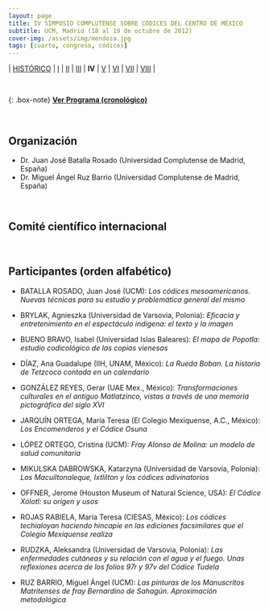 ```yaml
---
layout: page
title: IV SIMPOSIO COMPLUTENSE SOBRE CÓDICES DEL CENTRO DE MÉXICO
subtitle: UCM, Madrid (18 al 19 de octubre de 2012)
cover-img: /assets/img/mendoza.jpg
tags: [cuarto, congreso, códices]
---
```


| [HISTÓRICO](/congresos/codices/historico) | [I](/congresos/codices/i) | [II](/congresos/codices/ii) | [III](/congresos/codices/iii) | **IV** | [V](/congresos/codices/v) | [VI](/congresos/codices/vi) | [VII](/congresos/codices/vii) | [VIII](/congresos/codices/viii) |

<br/>

{: .box-note}
**[Ver Programa (cronológico)](/congresos/codices/iv/docs/IV-Congreso-2012.pdf)**

<br/>

## Organización

 - Dr. Juan José Batalla Rosado (Universidad Complutense de Madrid, España)
 - Dr. Miguel Ángel Ruz Barrio (Universidad Complutense de Madrid, España)

<br/>

## Comité científico internacional


<br/>

## Participantes (orden alfabético)

- BATALLA ROSADO, Juan José (UCM): *Los códices mesoamericanos. Nuevas técnicas para su estudio y problemática general del mismo*

- BRYLAK, Agnieszka (Universidad de Varsovia, Polonia): *Eficacia y entretenimiento en el espectáculo indígena: el texto y la imagen*

- BUENO BRAVO, Isabel (Universidad Islas Baleares): *El mapa de Popotla: estudio codicológico de las copias vienesas*

- DÍAZ, Ana Guadalupe (IIH, UNAM, México): *La Rueda Boban. La historia de Tetzcoco contada en un calendario*

- GONZÁLEZ REYES, Gerar (UAE Mex., México): *Transformaciones culturales en el antiguo Matlatzinco, vistas a través de una memoria pictográfica del siglo XVI*

- JARQUÍN ORTEGA, María Teresa (El Colegio Mexiquense, A.C., México): *Los Encomenderos y el Códice Osuna*

- LÓPEZ ORTEGO, Cristina (UCM): *Fray Alonso de Molina: un modelo de salud comunitaria*

- MIKULSKA DABROWSKA, Katarzyna (Universidad de Varsovia, Polonia): *Los Macuiltonaleque, Ixtlilton y los códices adivinatorios*

- OFFNER, Jerome (Houston Museum of Natural Science, USA): *El Códice Xólotl: su origen y usos*

- ROJAS RABIELA, María Teresa (CIESAS, México): *Los códices techialoyan haciendo hincapíe en las ediciones facsimilares que el Colegio Mexiquense realiza*

- RUDZKA, Aleksandra (Universidad de Varsovia, Polonia): *Las enfermedades cutáneas y su relación con el agua y el fuego. Unas reflexiones acerca de los folios 97r y 97v del Códice Tudela*

- RUZ BARRIO, Miguel Ángel (UCM): *Las pinturas de los Manuscritos Matritenses de fray Bernardino de Sahagún. Aproximación metodológica*
